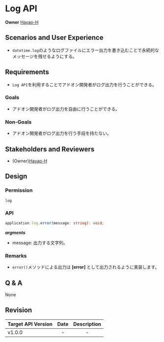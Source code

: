 # Log API

**Owner** [Hayao-H](https://github.com/Hayao-H)

## Scenarios and User Experience
- ```datetime.log```のようなログファイルにエラー出力を書き込むことで永続的なメッセージを残せるようにする。

## Requirements
- ```Log API```を利用することでアドオン開発者がログ出力を行うことができる。

### Goals
- アドオン開発者がログ出力を自由に行うことができる。

### Non-Goals
- アドオン開発者がログ出力を行う手段を持たない。

## Stakeholders and Reviewers
- (Owner)[Hayao-H](https://github.com/Hayao-H)

## Design

### Permission
```log```

### API
```TypeScript
application.log.error(message: string): void;
```
***argments***
- message: 出力する文字列。

### Remarks
- ```error()```メソッドによる出力は **[error]** として出力されるように実装します。


## Q & A
None

## Revision
Target API Version | Date | Description
--- | :---:| :---:
v1.0.0 | - | -